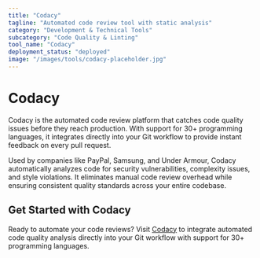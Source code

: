 ```yaml
---
title: "Codacy"
tagline: "Automated code review tool with static analysis"
category: "Development & Technical Tools"
subcategory: "Code Quality & Linting"
tool_name: "Codacy"
deployment_status: "deployed"
image: "/images/tools/codacy-placeholder.jpg"
---
```


# Codacy

Codacy is the automated code review platform that catches code quality issues before they reach production. With support for 30+ programming languages, it integrates directly into your Git workflow to provide instant feedback on every pull request.

Used by companies like PayPal, Samsung, and Under Armour, Codacy automatically analyzes code for security vulnerabilities, complexity issues, and style violations. It eliminates manual code review overhead while ensuring consistent quality standards across your entire codebase.

## Get Started with Codacy

Ready to automate your code reviews? Visit [Codacy](https://www.codacy.com) to integrate automated code quality analysis directly into your Git workflow with support for 30+ programming languages.